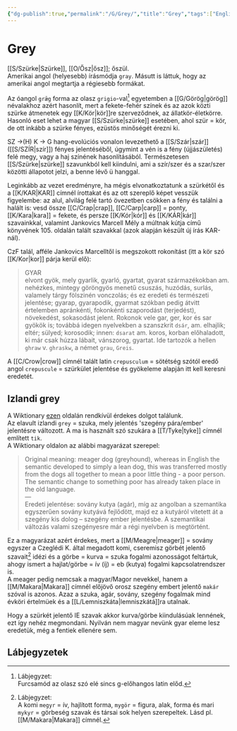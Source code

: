 ```yaml
---
{"dg-publish":true,"permalink":"/G/Grey/","title":"Grey","tags":["Englishtexttranslated","kutya"],"created":"2024-05-10T17:13","updated":"2024-05-13T03:08"}
---
```



# Grey

[[S/Szürke\|Szürke]], [[O/Ősz\|ősz]]; őszül.  
Amerikai angol (helyesebb) írásmódja `gray`. Másutt is láttuk, hogy az amerikai angol megtartja a régiesebb formákat.  

Az óangol `grǣg` forma az olasz `grigio`-val[^1] egyetemben a [[G/Görög\|görög]] névalakhoz azért hasonlít, mert a fekete-fehér színek és az azok közti szürke átmenetek egy [[K/Kör\|kör]]re szerveződnek, az állatkör-életkörre. Hasonló eset lehet a magyar [[S/Szürke\|szürke]] esetében, ahol szür = kör, de ott inkább a szürke fényes, ezüstös minőségét érezni ki.  

SZ →(H) K → G hang-evolúciós vonalon levezethető a [[S/Szár\|szár]] ([[S/SZÍR\|szír]]) fényes jelentéséből, úgymint a vén is a fény (újjászületés) felé megy, vagy a haj színének hasonlításából. Természetesen [[S/Szürke\|szürke]] szavunkból kell kiindulni, ami a szír/szer és a szar/szer közötti állapotot jelzi, a benne lévő ü hanggal.  

Leginkább az vezet eredményre, ha mégis elvonatkoztatunk a szürkétől és a [[K/KAR\|KAR]] címnél írottakat és az ott szereplő képet vesszük figyelembe: az alul, alvilág felé tartó övezetben csökken a fény és találni a halált is: vesd össze [[C/Crap\|crap]], [[C/Carp\|carp]] = ponty, [[K/Kara\|kara]] = fekete, és persze [[K/Kór\|kór]] és [[K/KÁR\|kár]] szavainkkal, valamint Jankovics Marcell Mély a múltnak kútja című könyvének 105. oldalán talált szavakkal (azok alapján készült új írás KAR-nál).  

CzF talál, afféle Jankovics Marcelltől is megszokott rokonítást (itt a kör szó [[K/Kor\|kor]] párja kerül elő):  

> GYAR  
>  elvont gyök, mely gyarlik, gyarló, gyartat, gyarat származékokban am. nehézkes, mintegy göröngyös menetű csuszás, huzódás, surlás, valamely tárgy fölszinén vonczolás; és ez eredeti és természeti jelentése; gyarap, gyarapodik, gyarmat szókban pedig átvitt értelemben apránkénti, fokonkénti szaporodást (terjedést), növekedést, sokasodást jelent. Rokonok vele gar, ger, kor és sar gyökök is; továbbá idegen nyelvekben a szanszkrit `dsár`, am. elhajlik; eltér; sülyed; korosodik; innen: `dsarat` am. koros, korban előhaladott, ki már csak húzza lábait, vánszorog, gyartat. Ide tartozók a hellen `ghraw` v. `ghraskw`, a német `grau`, `Greis`.  

A [[C/Crow\|crow]] címnél talált latin `crepusculum` = sötétség szótól eredő angol `crepuscule` = szürkület jelentése és gyökeleme alapján itt kell keresni eredetét.  

## Izlandi grey

A Wiktionary [ezen](https://en.wiktionary.org/wiki/grey#Icelandic) oldalán rendkívül érdekes dolgot találunk.  
Az elavult izlandi `grey` = szuka, mely jelentés 'szegény pára/ember' jelentésre változott. A ma is használt szó szukára a [[T/Tyke\|tyke]] címnél említett `tik`.  
A Wiktionary oldalon az alábbi magyarázat szerepel:  

> Original meaning: meager dog (greyhound), whereas in English the semantic developed to simply a lean dog, this was transferred mostly from the dogs all together to mean a poor little thing - a poor person. The semantic change to something poor has already taken place in the old language.  
> —  
> Eredeti jelentése: sovány kutya (agár), míg az angolban a szemantika egyszerűen sovány kutyává fejlődött, majd ez a kutyáról vitetett át a szegény kis dolog – szegény ember jelentésbe. A szemantikai változás valami szegényesre már a régi nyelvben is megtörtént.  

Ez a magyarázat azért érdekes, mert a [[M/Meagre\|meager]] = sovány egyszer a Czeglédi K. által megadott komi, cseremisz görbét jelentő szavait[^2] idézi és a görbe = kurva = szuka fogalmi azonosságot feltártuk, ahogy ismert a hajlat/görbe = ív (íj) = eb (kutya) fogalmi kapcsolatrendszer is.  
A meager pedig nemcsak a magyar/Magor nevekkel, hanem a [[M/Makara\|Makara]] címnél előjövő orosz szegény embert jelentő `makár` szóval is azonos. Azaz a szuka, agár, sovány, szegény fogalmak mind évköri értelmüek és a [[L/Lemniszkáta\|lemniszkátá]]ra utalnak.  

Hogy a szürkét jelentő IE szavak akkor kurva/görbe kiindulásúak lennének, ezt így nehéz megmondani. Nyilván nem magyar nevünk gyar eleme lesz eredetük, még a fentiek ellenére sem.  

## Lábjegyzetek

[^1]: Lábjegyzet:  
Furcsamód az olasz szó elé sincs g-előhangos latin előd.  

[^2]: Lábjegyzet:  
A komi `megyr` = ív, hajlított forma, `mygör` = figura, alak, forma és mari `mykyr` = görbeség szavak és társai sok helyen szerepeltek. Lásd pl. [[M/Makara\|Makara]] címnél.  